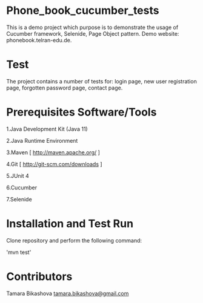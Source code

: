 # Phone_book_cucumber_tests

This is a demo project which purpose is to demonstrate the usage of Cucumber framework, Selenide, Page Object pattern. Demo website: phonebook.telran-edu.de.

# Test

The project contains a number of tests for: login page, new user registration page, forgotten password page, contact page.

# Prerequisites Software/Tools

1.Java Development Kit (Java 11)

2.Java Runtime Environment

3.Maven [ http://maven.apache.org/ ]

4.Git [ http://git-scm.com/downloads ]

5.JUnit 4

6.Cucumber

7.Selenide

# Installation and Test Run

Clone repository and perform the following command:

'mvn test'

# Contributors

Tamara Bikashova tamara.bikashova@gmail.com